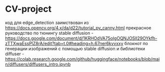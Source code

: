 # CV-project
код для edge_detection заимствован из https://docs.opencv.org/4.x/da/d22/tutorial_py_canny.html
прекрасное руководство по тюнингу stable diffusion - https://docs.google.com/document/d/1KRHOdVA75olgOQNJOSlI29OYkfh-zTTXwaEssPlZ8rA/edit?tab=t.0#heading=h.67ner6kvvxxy
блокнот по генерации изображений с помощью stable diffusion и библиотеки diffuser - https://colab.research.google.com/github/huggingface/notebooks/blob/main/diffusers/diffusers_intro.ipynb
